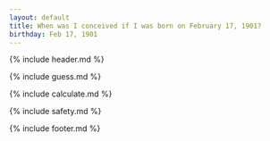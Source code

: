 ```yaml
---
layout: default
title: When was I conceived if I was born on February 17, 1901?
birthday: Feb 17, 1901
---
```


{% include header.md %}

{% include guess.md %}

{% include calculate.md %}

{% include safety.md %}

{% include footer.md %}



